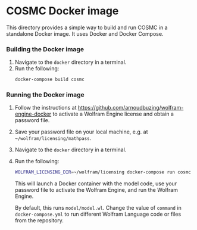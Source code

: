 # COSMC Docker image

This directory provides a simple way to build and run COSMC in a standalone Docker image. It uses Docker and Docker Compose.

### Building the Docker image

1. Navigate to the `docker` directory in a terminal.
1. Run the following:
    ```sh
    docker-compose build cosmc
    ```

### Running the Docker image

1. Follow the instructions at https://github.com/arnoudbuzing/wolfram-engine-docker to activate a Wolfram Engine license and obtain a password file.
1. Save your password file on your local machine, e.g. at `~/wolfram/licensing/mathpass`.
1. Navigate to the `docker` directory in a terminal.
1. Run the following:
    ```sh
    WOLFRAM_LICENSING_DIR=~/wolfram/licensing docker-compose run cosmc
    ```
    This will launch a Docker container with the model code, use your password file to activate the Wolfram Engine, and run the Wolfram Engine.

    By default, this runs `model/model.wl`. Change the value of `command` in `docker-compose.yml` to run different Wolfram Language code or files from the repository.